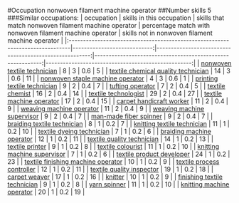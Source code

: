 #Occupation nonwoven filament machine operator
##Number skills 5
###Similar occupations:
| occupation                                                                    |   skills in this occupation |   skills that match nonwoven filament machine operator |   percentage match with nonwoven filament machine operator |   skills not in nonwoven filament machine operator |
|:------------------------------------------------------------------------------|----------------------------:|-------------------------------------------------------:|-----------------------------------------------------------:|---------------------------------------------------:|
| [nonwoven  textile technician](nonwoven__textile_technician.md)               |                           8 |                                                      3 |                                                        0.6 |                                                  5 |
| [textile chemical quality technician](textile_chemical_quality_technician.md) |                          14 |                                                      3 |                                                        0.6 |                                                 11 |
| [nonwoven staple machine operator](nonwoven_staple_machine_operator.md)       |                           4 |                                                      3 |                                                        0.6 |                                                  1 |
| [printing textile technician](printing_textile_technician.md)                 |                           9 |                                                      2 |                                                        0.4 |                                                  7 |
| [tufting operator](tufting_operator.md)                                       |                           7 |                                                      2 |                                                        0.4 |                                                  5 |
| [textile chemist](textile_chemist.md)                                         |                          16 |                                                      2 |                                                        0.4 |                                                 14 |
| [textile technologist](textile_technologist.md)                               |                          29 |                                                      2 |                                                        0.4 |                                                 27 |
| [textile machine operator](textile_machine_operator.md)                       |                          17 |                                                      2 |                                                        0.4 |                                                 15 |
| [carpet handicraft worker](carpet_handicraft_worker.md)                       |                          11 |                                                      2 |                                                        0.4 |                                                  9 |
| [weaving machine operator](weaving_machine_operator.md)                       |                          11 |                                                      2 |                                                        0.4 |                                                  9 |
| [weaving machine supervisor](weaving_machine_supervisor.md)                   |                           9 |                                                      2 |                                                        0.4 |                                                  7 |
| [man-made fiber spinner](man-made_fiber_spinner.md)                           |                           9 |                                                      2 |                                                        0.4 |                                                  7 |
| [braiding textile technician](braiding_textile_technician.md)                 |                           8 |                                                      1 |                                                        0.2 |                                                  7 |
| [knitting textile technician](knitting_textile_technician.md)                 |                          11 |                                                      1 |                                                        0.2 |                                                 10 |
| [textile dyeing technician](textile_dyeing_technician.md)                     |                           7 |                                                      1 |                                                        0.2 |                                                  6 |
| [braiding machine operator](braiding_machine_operator.md)                     |                          12 |                                                      1 |                                                        0.2 |                                                 11 |
| [textile quality technician](textile_quality_technician.md)                   |                          14 |                                                      1 |                                                        0.2 |                                                 13 |
| [textile printer](textile_printer.md)                                         |                           9 |                                                      1 |                                                        0.2 |                                                  8 |
| [textile colourist](textile_colourist.md)                                     |                          11 |                                                      1 |                                                        0.2 |                                                 10 |
| [knitting machine supervisor](knitting_machine_supervisor.md)                 |                           7 |                                                      1 |                                                        0.2 |                                                  6 |
| [textile product developer](textile_product_developer.md)                     |                          24 |                                                      1 |                                                        0.2 |                                                 23 |
| [textile finishing machine operator](textile_finishing_machine_operator.md)   |                          10 |                                                      1 |                                                        0.2 |                                                  9 |
| [textile process controller](textile_process_controller.md)                   |                          12 |                                                      1 |                                                        0.2 |                                                 11 |
| [textile quality inspector](textile_quality_inspector.md)                     |                          19 |                                                      1 |                                                        0.2 |                                                 18 |
| [carpet weaver](carpet_weaver.md)                                             |                          17 |                                                      1 |                                                        0.2 |                                                 16 |
| [knitter](knitter.md)                                                         |                          10 |                                                      1 |                                                        0.2 |                                                  9 |
| [finishing textile technician](finishing_textile_technician.md)               |                           9 |                                                      1 |                                                        0.2 |                                                  8 |
| [yarn spinner](yarn_spinner.md)                                               |                          11 |                                                      1 |                                                        0.2 |                                                 10 |
| [knitting machine operator](knitting_machine_operator.md)                     |                          20 |                                                      1 |                                                        0.2 |                                                 19 |
